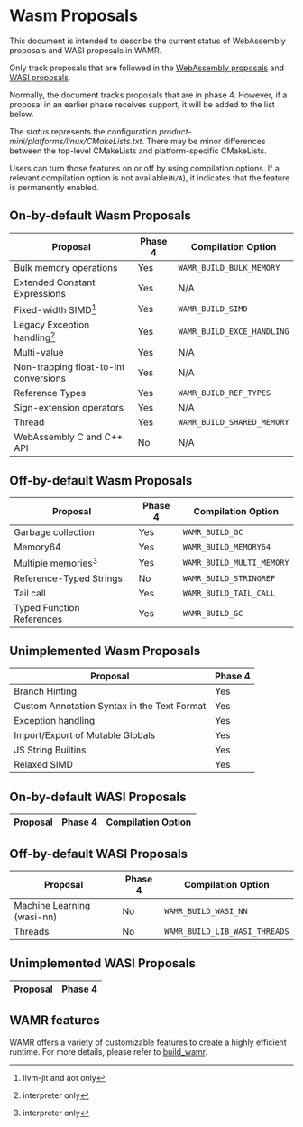 # Wasm Proposals

This document is intended to describe the current status of WebAssembly proposals and WASI proposals in WAMR.

Only track proposals that are followed in the [WebAssembly proposals](https://github.com/WebAssembly/proposals) and [WASI proposals](https://github.com/WebAssembly/WASI/blob/main/Proposals.md).

Normally, the document tracks proposals that are in phase 4. However, if a proposal in an earlier phase receives support, it will be added to the list below.

The _status_ represents the configuration _product-mini/platforms/linux/CMakeLists.txt_. There may be minor differences between the top-level CMakeLists and platform-specific CMakeLists.

Users can turn those features on or off by using compilation options. If a relevant compilation option is not available(`N/A`), it indicates that the feature is permanently enabled.

## On-by-default Wasm Proposals

| Proposal                              | Phase 4 | Compilation Option         |
| ------------------------------------- | ------- | -------------------------- |
| Bulk memory operations                | Yes     | `WAMR_BUILD_BULK_MEMORY`   |
| Extended Constant Expressions         | Yes     | N/A                        |
| Fixed-width SIMD[^1]                  | Yes     | `WAMR_BUILD_SIMD`          |
| Legacy Exception handling[^2]         | Yes     | `WAMR_BUILD_EXCE_HANDLING` |
| Multi-value                           | Yes     | N/A                        |
| Non-trapping float-to-int conversions | Yes     | N/A                        |
| Reference Types                       | Yes     | `WAMR_BUILD_REF_TYPES`     |
| Sign-extension operators              | Yes     | N/A                        |
| Thread                                | Yes     | `WAMR_BUILD_SHARED_MEMORY` |
| WebAssembly C and C++ API             | No      | N/A                        |

[^1]: llvm-jit and aot only
[^2]: interpreter only

## Off-by-default Wasm Proposals

| Proposal                  | Phase 4 | Compilation Option        |
| ------------------------- | ------- | ------------------------- |
| Garbage collection        | Yes     | `WAMR_BUILD_GC`           |
| Memory64                  | Yes     | `WAMR_BUILD_MEMORY64`     |
| Multiple memories[^3]     | Yes     | `WAMR_BUILD_MULTI_MEMORY` |
| Reference-Typed Strings   | No      | `WAMR_BUILD_STRINGREF`    |
| Tail call                 | Yes     | `WAMR_BUILD_TAIL_CALL`    |
| Typed Function References | Yes     | `WAMR_BUILD_GC`           |

[^3]: interpreter only

## Unimplemented Wasm Proposals

| Proposal                                    | Phase 4 |
| ------------------------------------------- | ------- |
| Branch Hinting                              | Yes     |
| Custom Annotation Syntax in the Text Format | Yes     |
| Exception handling                          | Yes     |
| Import/Export of Mutable Globals            | Yes     |
| JS String Builtins                          | Yes     |
| Relaxed SIMD                                | Yes     |

## On-by-default WASI Proposals

| Proposal | Phase 4 | Compilation Option |
| -------- | ------- | ------------------ |

## Off-by-default WASI Proposals

| Proposal                   | Phase 4 | Compilation Option            |
| -------------------------- | ------- | ----------------------------- |
| Machine Learning (wasi-nn) | No      | `WAMR_BUILD_WASI_NN`          |
| Threads                    | No      | `WAMR_BUILD_LIB_WASI_THREADS` |

## Unimplemented WASI Proposals

| Proposal | Phase 4 |
| -------- | ------- |

## WAMR features

WAMR offers a variety of customizable features to create a highly efficient runtime. For more details, please refer to [build_wamr](./build_wamr.md).
